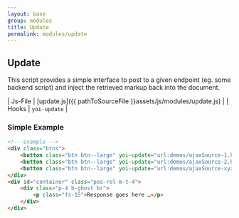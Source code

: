 ```yaml
---
layout: base
group: modules
title: Update
permalink: modules/update
---
```


## Update

<p class="intro">This script provides a simple interface to post to a given endpoint (eg. some backend script) and inject the retrieved markup back into the document.</p>

| Js-File | [update.js]({{ pathToSourceFile }}assets/js/modules/update.js) |
| Hooks   | `yoi-update`                                                   |

### Simple Example

```html
<!-- example -->
<div class="btns">
    <button class="btn btn--large" yoi-update="url:demos/ajaxSource-1.html;target:#container;">What is Valium?</button>
    <button class="btn btn--large" yoi-update="url:demos/ajaxSource-2.html;target:#container;">What is Strychnine?</button>
    <button class="btn btn--large" yoi-update="url:demos/ajaxSource-xyz.html;target:#container;">Why 42?</button>
</div>
<div id="container" class="pos-rel m-t-4">
    <div class="p-4 b-ghost br">
        <p class="fs-15">Response goes here …</p>
    </div>
</div>
```
